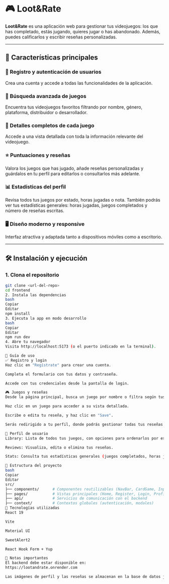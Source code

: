 # 🎮 Loot&Rate

**Loot&Rate** es una aplicación web para gestionar tus videojuegos: los que has completado, estás jugando, quieres jugar o has abandonado. Además, puedes calificarlos y escribir reseñas personalizadas.

---

## 🚀 Características principales

### 🔐 Registro y autenticación de usuarios
Crea una cuenta y accede a todas las funcionalidades de la aplicación.

### 🔎 Búsqueda avanzada de juegos
Encuentra tus videojuegos favoritos filtrando por nombre, género, plataforma, distribuidor o desarrollador.

### 📄 Detalles completos de cada juego
Accede a una vista detallada con toda la información relevante del videojuego.

### ⭐ Puntuaciones y reseñas
Valora los juegos que has jugado, añade reseñas personalizadas y guárdalos en tu perfil para editarlos o consultarlos más adelante.

### 📊 Estadísticas del perfil
Revisa todos tus juegos por estado, horas jugadas o nota. También podrás ver tus estadísticas generales: horas jugadas, juegos completados y número de reseñas escritas.

### 🖥️ Diseño moderno y responsive
Interfaz atractiva y adaptada tanto a dispositivos móviles como a escritorio.

---

## 🛠 Instalación y ejecución

### 1. Clona el repositorio

```bash
git clone <url-del-repo>
cd frontend
2. Instala las dependencias
bash
Copiar
Editar
npm install
3. Ejecuta la app en modo desarrollo
bash
Copiar
Editar
npm run dev
4. Abre tu navegador
Visita http://localhost:5173 (o el puerto indicado en la terminal).

🧭 Guía de uso
✅ Registro y login
Haz clic en "Regístrate" para crear una cuenta.

Completa el formulario con tus datos y contraseña.

Accede con tus credenciales desde la pantalla de login.

🎮 Juegos y reseñas
Desde la página principal, busca un juego por nombre o filtra según tus preferencias.

Haz clic en un juego para acceder a su vista detallada.

Escribe o edita tu reseña, y haz clic en "Save".

Serás redirigido a tu perfil, donde podrás gestionar todas tus reseñas y juegos.

👤 Perfil de usuario
Library: Lista de todos tus juegos, con opciones para ordenarlos por estado, horas jugadas o nota.

Reviews: Visualiza, edita o elimina tus reseñas.

Stats: Consulta tus estadísticas generales (juegos completados, horas jugadas, reseñas escritas).

📁 Estructura del proyecto
bash
Copiar
Editar
src/
├── components/      # Componentes reutilizables (NavBar, CardGame, Input, etc.)
├── pages/           # Vistas principales (Home, Register, Login, Profile, GameDetails)
├── api/             # Servicios de comunicación con el backend
├── context/         # Contextos globales (autenticación, modales)
🧰 Tecnologías utilizadas
React 19

Vite

Material UI

SweetAlert2

React Hook Form + Yup

🔗 Notas importantes
El backend debe estar disponible en:
https://lootandrate.onrender.com

Las imágenes de perfil y las reseñas se almacenan en la base de datos junto con el perfil del usuario.
